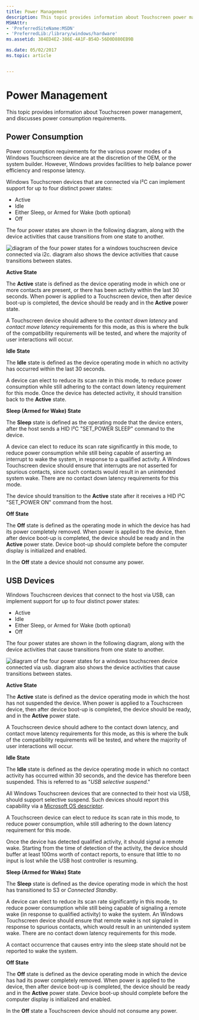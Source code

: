```yaml
---
title: Power Management
description: This topic provides information about Touchscreen power management, and discusses power consumption requirements.
MSHAttr:
- 'PreferredSiteName:MSDN'
- 'PreferredLib:/library/windows/hardware'
ms.assetid: 384ED4E2-386E-4A1F-B54D-56D0D880EB9B

ms.date: 05/02/2017
ms.topic: article


---
```


#  Power Management


This topic provides information about Touchscreen power management, and discusses power consumption requirements.

## Power Consumption


Power consumption requirements for the various power modes of a Windows Touchscreen device are at the discretion of the OEM, or the system builder. However, Windows provides facilities to help balance power efficiency and response latency.

Windows Touchscreen devices that are connected via I²C can implement support for up to four distinct power states:

-   Active
-   Idle
-   Either Sleep, or Armed for Wake (both optional)
-   Off

The four power states are shown in the following diagram, along with the device activities that cause transitions from one state to another.

![diagram of the four power states for a windows touchscreen device connected via i2c. diagram also shows the device activities that cause transitions between states.](../images/pen-i2c-pwrstates.png)

**Active State**

The **Active** state is defined as the device operating mode in which one or more contacts are present, or there has been activity within the last 30 seconds. When power is applied to a Touchscreen device, then after device boot-up is completed, the device should be ready and in the **Active** power state.

A Touchscreen device should adhere to the *contact down latency* and *contact move latency* requirements for this mode, as this is where the bulk of the compatibility requirements will be tested, and where the majority of user interactions will occur.

**Idle State**

The **Idle** state is defined as the device operating mode in which no activity has occurred within the last 30 seconds.

A device can elect to reduce its scan rate in this mode, to reduce power consumption while still adhering to the contact down latency requirement for this mode. Once the device has detected activity, it should transition back to the **Active** state.

**Sleep (Armed for Wake) State**

The **Sleep** state is defined as the operating mode that the device enters, after the host sends a HID I²C "SET\_POWER SLEEP" command to the device.

A device can elect to reduce its scan rate significantly in this mode, to reduce power consumption while still being capable of asserting an interrupt to wake the system, in response to a qualified activity. A Windows Touchscreen device should ensure that interrupts are not asserted for spurious contacts, since such contacts would result in an unintended system wake. There are no contact down latency requirements for this mode.

The device should transition to the **Active** state after it receives a HID I²C "SET\_POWER ON" command from the host.

**Off State**

The **Off** state is defined as the operating mode in which the device has had its power completely removed. When power is applied to the device, then after device boot-up is completed, the device should be ready and in the **Active** power state. Device boot-up should complete before the computer display is initialized and enabled.

In the **Off** state a device should not consume any power.

## USB Devices


Windows Touchscreen devices that connect to the host via USB, can implement support for up to four distinct power states:

-   Active
-   Idle
-   Either Sleep, or Armed for Wake (both optional)
-   Off

The four power states are shown in the following diagram, along with the device activities that cause transitions from one state to another.

![diagram of the four power states for a windows touchscreen device connected via usb. diagram also shows the device activities that cause transitions between states.](../images/pen-usb-pwrstates.png)

**Active State**

The **Active** state is defined as the device operating mode in which the host has not suspended the device. When power is applied to a Touchscreen device, then after device boot-up is completed, the device should be ready, and in the **Active** power state.

A Touchscreen device should adhere to the contact down latency, and contact move latency requirements for this mode, as this is where the bulk of the compatibility requirements will be tested, and where the majority of user interactions will occur.

**Idle State**

The **Idle** state is defined as the device operating mode in which no contact activity has occurred within 30 seconds, and the device has therefore been suspended. This is referred to as "*USB selective suspend*."

All Windows Touchscreen devices that are connected to their host via USB, should support selective suspend. Such devices should report this capability via a [Microsoft OS descriptor](https://msdn.microsoft.com/library/windows/hardware/gg463179).

A Touchscreen device can elect to reduce its scan rate in this mode, to reduce power consumption, while still adhering to the down latency requirement for this mode.

Once the device has detected qualified activity, it should signal a remote wake. Starting from the time of detection of the activity, the device should buffer at least 100ms worth of contact reports, to ensure that little to no input is lost while the USB host controller is resuming.

**Sleep (Armed for Wake) State**

The **Sleep** state is defined as the device operating mode in which the host has transitioned to S3 or *Connected Standby*.

A device can elect to reduce its scan rate significantly in this mode, to reduce power consumption while still being capable of signaling a remote wake (in response to qualified activity) to wake the system. An Windows Touchscreen device should ensure that remote wake is not signaled in response to spurious contacts, which would result in an unintended system wake. There are no contact down latency requirements for this mode.

A contact occurrence that causes entry into the sleep state should not be reported to wake the system.

**Off State**

The **Off** state is defined as the device operating mode in which the device has had its power completely removed. When power is applied to the device, then after device boot-up is completed, the device should be ready and in the **Active** power state. Device boot-up should complete before the computer display is initialized and enabled.

In the **Off** state a Touchscreen device should not consume any power.

 

 






